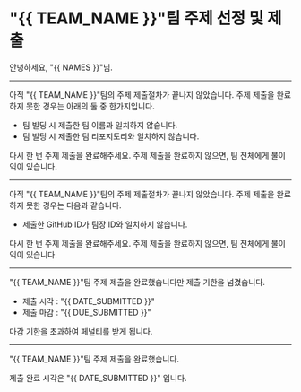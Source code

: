 # "{{ TEAM_NAME }}"팀 주제 선정 및 제출

안녕하세요, "{{ NAMES }}"님.

------
아직 "{{ TEAM_NAME }}"팀의 주제 제출절차가 끝나지 않았습니다. 주제 제출을 완료하지 못한 경우는 아래의 둘 중 한가지입니다.

- 팀 빌딩 시 제출한 팀 이름과 일치하지 않습니다.
- 팀 빌딩 시 제출한 팀 리포지토리와 일치하지 않습니다.

다시 한 번 주제 제출을 완료해주세요. 주제 제출을 완료하지 않으면, 팀 전체에게 불이익이 있습니다.

------

아직 "{{ TEAM_NAME }}"팀의 주제 제출절차가 끝나지 않았습니다. 주제 제출을 완료하지 못한 경우는 다음과 같습니다.

- 제출한 GitHub ID가 팀장 ID와 일치하지 않습니다.

다시 한 번 주제 제출을 완료해주세요. 주제 제출을 완료하지 않으면, 팀 전체에게 불이익이 있습니다.

------
"{{ TEAM_NAME }}"팀 주제 제출을 완료했습니다만 제출 기한을 넘겼습니다.

- 제출 시각 : "{{ DATE_SUBMITTED }}"
- 제출 마감 : "{{ DUE_SUBMITTED }}"

마감 기한을 초과하여 페널티를 받게 됩니다.

------
"{{ TEAM_NAME }}"팀 주제 제출을 완료했습니다.

제출 완료 시각은 "{{ DATE_SUBMITTED }}" 입니다.
